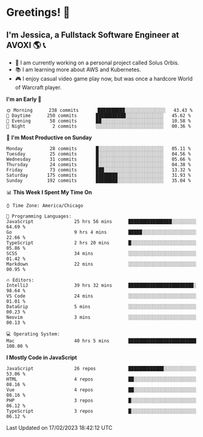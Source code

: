 # Greetings! 🧠

## I'm Jessica, a Fullstack Software Engineer at AVOXI 🌎 📞

- 🌟 I am currently working on a personal project called Solus Orbis.
- 📚 I am learning more about AWS and Kubernetes.
- 🎮 I enjoy casual video game play now, but was once a hardcore World of Warcraft player.

<!--START_SECTION:waka-->
**I'm an Early 🐤** 

```text
🌞 Morning      238 commits       ██████████░░░░░░░░░░░░░░░   43.43 % 
🌆 Daytime      250 commits       ███████████░░░░░░░░░░░░░░   45.62 % 
🌃 Evening       58 commits       ██░░░░░░░░░░░░░░░░░░░░░░░   10.58 % 
🌙 Night          2 commits       ░░░░░░░░░░░░░░░░░░░░░░░░░   00.36 % 

```
📅 **I'm Most Productive on Sunday** 

```text
Monday          28 commits       █░░░░░░░░░░░░░░░░░░░░░░░░   05.11 % 
Tuesday         25 commits       █░░░░░░░░░░░░░░░░░░░░░░░░   04.56 % 
Wednesday       31 commits       █░░░░░░░░░░░░░░░░░░░░░░░░   05.66 % 
Thursday        24 commits       █░░░░░░░░░░░░░░░░░░░░░░░░   04.38 % 
Friday          73 commits       ███░░░░░░░░░░░░░░░░░░░░░░   13.32 % 
Saturday       175 commits       ████████░░░░░░░░░░░░░░░░░   31.93 % 
Sunday         192 commits       ████████░░░░░░░░░░░░░░░░░   35.04 % 

```


📊 **This Week I Spent My Time On** 

```text
⌚︎ Time Zone: America/Chicago

💬 Programming Languages: 
JavaScript               25 hrs 56 mins      ████████████████░░░░░░░░░   64.69 % 
Go                       9 hrs 4 mins        █████░░░░░░░░░░░░░░░░░░░░   22.66 % 
TypeScript               2 hrs 20 mins       █░░░░░░░░░░░░░░░░░░░░░░░░   05.86 % 
SCSS                     34 mins             ░░░░░░░░░░░░░░░░░░░░░░░░░   01.42 % 
Markdown                 22 mins             ░░░░░░░░░░░░░░░░░░░░░░░░░   00.95 % 

🔥 Editors: 
IntelliJ                 39 hrs 32 mins      ████████████████████████░   98.64 % 
VS Code                  24 mins             ░░░░░░░░░░░░░░░░░░░░░░░░░   01.01 % 
DataGrip                 5 mins              ░░░░░░░░░░░░░░░░░░░░░░░░░   00.23 % 
Neovim                   3 mins              ░░░░░░░░░░░░░░░░░░░░░░░░░   00.13 % 

💻 Operating System: 
Mac                      40 hrs 5 mins       █████████████████████████   100.00 % 

```

**I Mostly Code in JavaScript** 

```text
JavaScript               26 repos            █████████████░░░░░░░░░░░░   53.06 % 
HTML                     4 repos             ██░░░░░░░░░░░░░░░░░░░░░░░   08.16 % 
Vue                      4 repos             ██░░░░░░░░░░░░░░░░░░░░░░░   08.16 % 
PHP                      3 repos             █░░░░░░░░░░░░░░░░░░░░░░░░   06.12 % 
TypeScript               3 repos             █░░░░░░░░░░░░░░░░░░░░░░░░   06.12 % 

```



 Last Updated on 17/02/2023 18:42:12 UTC
<!--END_SECTION:waka-->

<!--
**jessikuh/jessikuh** is a ✨ _special_ ✨ repository because its `README.md` (this file) appears on your GitHub profile.

Here are some ideas to get you started:

- 🔭 I’m currently working on ...
- 🌱 I’m currently learning ...
- 👯 I’m looking to collaborate on ...
- 🤔 I’m looking for help with ...
- 💬 Ask me about ...
- 📫 How to reach me: ...
- 😄 Pronouns: ...
- ⚡ Fun fact: ...
-->
